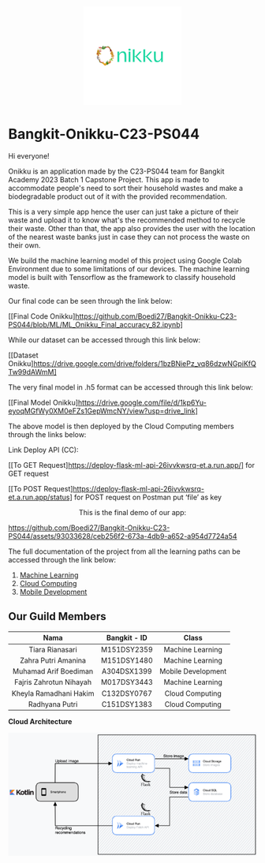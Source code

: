<p align="center">
  <img src="https://github.com/Boedi27/Bangkit-Onikku-C23-PS044/blob/main/Logo.png" alt="Image" width="200" height="200">
</p>

# Bangkit-Onikku-C23-PS044

Hi everyone! 

Onikku is an application made by the C23-PS044 team for Bangkit Academy 2023 Batch 1 Capstone Project.
This app is made to accommodate people's need to sort their household wastes and make a biodegradable product out of it with the provided recommendation.

This is a very simple app hence the user can just take a picture of their waste and upload it to know what's the recommended method to recycle their waste. Other than that, the app also provides the user with the location of the nearest waste banks just in case they can not process the waste on their own. 

We build the machine learning model of this project using Google Colab Environment due to some limitations of our devices. The machine learning model is built with Tensorflow as the framework to classify household waste. 


  Our final code can be seen through the link below:

[[Final Code Onikku]https://github.com/Boedi27/Bangkit-Onikku-C23-PS044/blob/ML/ML_Onikku_Final_accuracy_82.ipynb]


  While our dataset can be accessed through this link below:

[[Dataset Onikku]https://drive.google.com/drive/folders/1bzBNiePz_vq86dzwNGpiKfQTw99dAWmM]


  The very final model in .h5 format can be accessed through this link below:

[[Final Model Onikku]https://drive.google.com/file/d/1kp6Yu-eyoqMGfWy0XM0eFZs1GepWmcNY/view?usp=drive_link]


  The above model is then deployed by the Cloud Computing members through the links below:

Link Deploy API (CC):

[[To GET Request]https://deploy-flask-ml-api-26ivvkwsrq-et.a.run.app/] for GET request

[[To POST Request]https://deploy-flask-ml-api-26ivvkwsrq-et.a.run.app/status] for POST request on Postman put ‘file’ as key


<p align="center">
  This is the final demo of our app:




https://github.com/Boedi27/Bangkit-Onikku-C23-PS044/assets/93033628/ceb256f2-673a-4db9-a652-a954d7724a54


</p>

The full documentation of the project from all the learning paths can be accessed through the link below:
1. [Machine Learning](https://github.com/Boedi27/Bangkit-Onikku-C23-PS044/tree/ML)
2. [Cloud Computing](https://github.com/Boedi27/Bangkit-Onikku-C23-PS044/tree/main/Cloud%20Computing)
3. [Mobile Development](https://github.com/Boedi27/Bangkit-Onikku-C23-PS044/tree/master)

Our Guild Members
--
|         Nama            | Bangkit - ID |       Class        |
|         :---:           |    :---:     |       :---:        |
| Tiara Rianasari         | M151DSY2359  | Machine Learning   |
| Zahra Putri Amanina     | M151DSY1480  | Machine Learning   |
| Muhamad Arif Boediman   | A304DSX1399  | Mobile Development |
| Fajris Zahrotun Nihayah | M017DSY3443  | Machine Learning   |
| Kheyla Ramadhani Hakim  | C132DSY0767  | Cloud Computing    |
| Radhyana Putri          | C151DSY1383  | Cloud Computing    |


**Cloud Architecture**
<p align="center">
  <img src="Cloud Computing/cloud-architecture.png" alt="Image">
</p>
